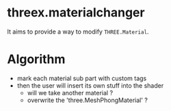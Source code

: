 threex.materialchanger
======================

It aims to provide a way to modify ```THREE.Material```.


Algorithm
=========
* mark each material sub part with custom tags
* then the user will insert its own stuff into the shader
  * will we take another material ?
  * overwrite the 'three.MeshPhongMaterial' ?


